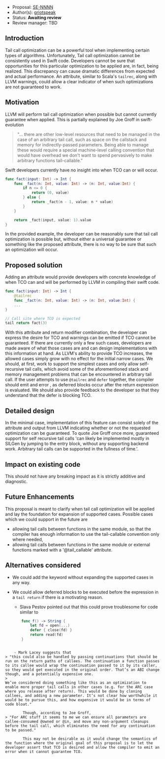 
* Proposal: [SE-NNNN](https://github.com/apple/swift-evolution/blob/master/proposals/NNNN-tail-call-optimization.md)
* Author(s): [griotspeak](https://github.com/griotspeak)
* Status: **Awaiting review**
* Review manager: TBD

## Introduction

Tail call optimization can be a powerful tool when implementing certain types of algorithms. Unfortunately, Tail call optimization cannot be consistently used in Swift code. Developers cannot be sure that opportunities for this particular optimization to be applied are, in fact, being realized. This discrepancy can cause dramatic differences from expected and actual performance. An attribute, similar to Scala's `tailrec`, along with LLVM warnings, could allow a clear indicator of when such optimizations are not guaranteed to work.

## Motivation

LLVM will perform tail call optimization when possible but cannot currently guarantee when applied. This is partially explained by Joe Groff in swift-evolution
> "… there are other low-level resources that need to be managed in the case of an arbitrary tail call, such as space on the callstack and memory for indirectly-passed parameters. Being able to manage these would require a special machine-level calling convention that would have overhead we don't want to spend pervasively to make arbitrary functions tail-callable."

 Swift developers currently have no insight into when TCO can or will occur.

``` swift
func fact(input: Int) -> Int {
    func _fact(n: Int, value: Int) -> (n: Int, value:Int) {
        if n <= 0 {
            return (0, value)
        } else {
            return _fact(n - 1, value: n * value)
        }
    }

    return _fact(input, value: 1).value
}
```
In the provided example, the developer can be reasonably sure that tail call optimization is possible but, without either a universal guarantee or something like the proposed attribute, there is no way to be sure that such an optimization will occur.

## Proposed solution

Adding an attribute would provide developers with concrete knowledge of when TCO can and will be performed by LLVM in compiling their swift code. 

``` swift
func fact(input: Int) -> Int {
	@tailrec
    func _fact(n: Int, value: Int) -> (n: Int, value:Int) {
    ...
}

// Call site where TCO is expected
tail return fact(3)
```
With this attribute and return modifier combination, the developer can express the desire for TCO and warnings can be emitted if TCO cannot be guaranteed. If there are currently only a few such cases, developers are made aware of what those cases are and can design implementations with this information at hand. As LLVM's ability to provide TCO increases, the allowed cases simply grow with no effect for the initial narrow cases.
We should, at first, work to support the simplest cases and only allow self-recursive tail calls, which avoid some of the aforementioned stack and memory management problems that can be encountered in arbitrary tail call. 
If the user attempts to use `@tailrec` and `defer` together, the compiler should emit and error , as deferred blocks occur after the return expression is evaluated. We should also provide feedback to the developer so that they understand that the defer is blocking TCO.

## Detailed design
In the minimal case, implementation of this feature can consist solely of the attribute and output from LLVM indicating whether or not the requested optimization can be guaranteed. To quote Joe Groff once more, guaranteed support for self recursive tail calls 'can likely be implemented mostly in SILGen by jumping to the entry block, without any supporting backend work. Arbitrary tail calls can be supported in the fullness of time.'.

## Impact on existing code

This should not have any breaking impact as it is strictly additive and diagnostic.

## Future Enhancements ##

This proposal is meant to clarify when tail call optimization will be applied and lay the foundation for expansion of supported cases.  Possible cases which we could support in the future are

- allowing tail calls between functions in the same module, so that the compiler has enough information to use the tail-callable convention only where needed,
- allowing tail calls between functions in the same module or external functions marked with a '@tail_callable' attribute.
## Alternatives considered ##
- We could add the keyword without expanding the supported cases in any way. 
- We could allow deferred blocks to be executed before the expression in a `tail return` if there is a motivating reason. 
	- Slava Pestov pointed out that this could prove troublesome for code similar to

	``` swift
		func f() -> String {
			let fd = open(...)
			defer { close(fd) }
			return read(fd)
		}
```

	- Mark Lacey suggests that 
> "this could also be handled by passing continuations that should be run on the return paths of callees. The continuation a function passes to its callee would wrap the continuation passed to it by its caller, so they would get executed in the original order. That’s an ABI change though, and a potentially expensive one.
>
We’ve considered doing something like this as an optimization to enable more proper tail calls in other cases (e.g. for the ARC case where you release after return). This would be done by cloning callees, and adding a new parameter. It’s not clear how worthwhile it would be to pursue this, and how expensive it would be in terms of code bloat."

		Though, according to Joe Groff, 
> "For ARC stuff it seems to me we can ensure all parameters are callee-consumed @owned or @in, and move any non-argument cleanups before the tail call, which eliminates the need for any continuation to be passed."

		This may not be desirable as it would change the semantics of the function where the original goal of this proposal is to let the developer assert that TCO is desired and allow the compiler to emit an error when it cannot guarantee TCO. 

